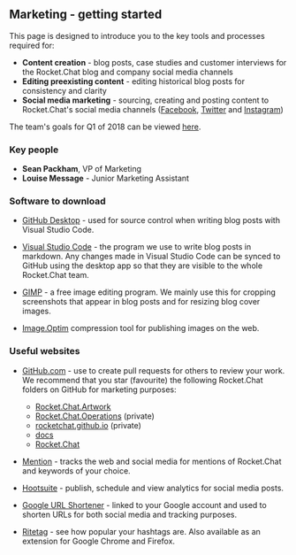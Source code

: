 ## Marketing - getting started

This page is designed to introduce you to the key tools and processes required for: 

- **Content creation** - blog posts, case studies and customer interviews for the Rocket.Chat blog and company social media channels
- **Editing preexisting content** - editing historical blog posts for consistency and clarity
- **Social media marketing** - sourcing, creating and posting content to Rocket.Chat's social media channels ([Facebook](https://www.facebook.com/RocketChatApp/), [Twitter](https://twitter.com/rocketchat?lang=en) and [Instagram](https://www.instagram.com/rocket.chat/))

The team's goals for Q1 of 2018 can be viewed [here](https://docs.google.com/document/d/1ESjLw0AIiTKY_xNkB96H0_ewbLBr_ZhdomzJArWFaOs/edit?usp=sharing).

### Key people
- **Sean Packham**, VP of Marketing
- **Louise Message** - Junior Marketing Assistant

### Software to download

- [GitHub Desktop](https://desktop.github.com) - used for source control when writing blog posts with Visual Studio Code. 

- [Visual Studio Code](https://code.visualstudio.com) - the program we use to write blog posts in markdown. Any changes made in Visual Studio Code can be synced to GitHub using the desktop app so that they are visible to the whole Rocket.Chat team. 

- [GIMP](https://www.gimp.org/downloads/) - a free image editing program. We mainly use this for cropping screenshots that appear in blog posts and for resizing blog cover images. 

 - [Image.Optim](https://imageoptim.com/mac) compression tool for publishing images on the web. 

 ### Useful websites 

 - [GitHub.com](https://github.com) - use to create pull requests for others to review your work. We recommend that you star (favourite) the following Rocket.Chat folders on GitHub for marketing purposes:

    * [Rocket.Chat.Artwork](https://github.com/RocketChat/Rocket.Chat.Artwork)
    * [Rocket.Chat.Operations](https://github.com/RocketChat/Rocket.Chat.Operations) (private)
    * [rocketchat.github.io](https://github.com/RocketChat/rocketchat.github.io) (private)
    * [docs](https://github.com/RocketChat/docs)
    * [Rocket.Chat](https://github.com/RocketChat/Rocket.Chat)

 - [Mention](https://mention.com/en/) - tracks the web and social media for mentions of Rocket.Chat and keywords of your choice. 

 - [Hootsuite](https://hootsuite.com) - publish, schedule and view analytics for social media posts.

 - [Google URL Shortener](https://goo.gl) - linked to your Google account and used to shorten URLs for both social media and tracking purposes.
 
 - [Ritetag](https://ritetag.com/dashboard/) - see how popular your hashtags are. Also available as an extension for Google Chrome and Firefox.

 
 





